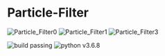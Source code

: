 # Particle-Filter

![Particle_Filter0](https://user-images.githubusercontent.com/46284863/95923871-18bebc80-0dbf-11eb-9c8b-70844a487e15.png)
![Particle_Filter1](https://user-images.githubusercontent.com/46284863/95924013-6a674700-0dbf-11eb-82ae-b97e1f9f66fb.png)
![Particle_Filter3](https://user-images.githubusercontent.com/46284863/95924041-76eb9f80-0dbf-11eb-9ed4-141b9b7774ca.png)

![build passing](https://img.shields.io/badge/build-passing-brightgreen) ![python v3.6.8](https://img.shields.io/badge/python-v3.6.8-blue)
